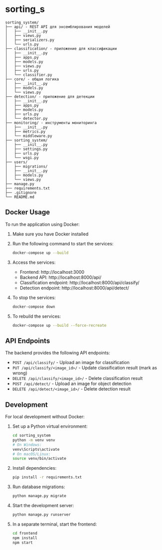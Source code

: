 # sorting_s

```
sorting_system/
├── api/ - REST API для энсемблирования моделей
│   ├── __init__.py
│   ├── views.py
│   ├── serializers.py
│   └── urls.py
├── classification/ - приложение для классификации
│   ├── __init__.py
│   ├── apps.py
│   ├── models.py         
│   ├── views.py
│   ├── urls.py           
│   └── classifier.py     
├── core/ - общая логика
│   ├── __init__.py
│   ├── models.py
│   └── views.py
├── detection/ - приложение для детекции
│   ├── __init__.py
│   ├── apps.py
│   ├── models.py         
│   ├── urls.py           
│   └── detector.py       
├── monitoring/ - инструменты мониторинга
│   ├── __init__.py
│   ├── metrics.py
│   └── middleware.py
├── sorting_system/       
│   ├── __init__.py
│   ├── settings.py
│   ├── urls.py          
│   └── wsgi.py
├── users/
│   ├── migrations/
│   ├── __init__.py
│   ├── models.py
│   └── views.py
├── manage.py
├── requirements.txt
├── .gitignore
└── README.md
```

## Docker Usage

To run the application using Docker:

1. Make sure you have Docker installed
2. Run the following command to start the services:
   ```bash
   docker-compose up --build
   ```

3. Access the services:
   - Frontend: http://localhost:3000
   - Backend API: http://localhost:8000/api/
   - Classification endpoint: http://localhost:8000/api/classify/
   - Detection endpoint: http://localhost:8000/api/detect/

4. To stop the services:
   ```bash
   docker-compose down
   ```

5. To rebuild the services:
   ```bash
   docker-compose up --build --force-recreate
   ```

## API Endpoints

The backend provides the following API endpoints:

- `POST /api/classify/` - Upload an image for classification
- `PUT /api/classify/<image_id>/` - Update classification result (mark as wrong)
- `DELETE /api/classify/<image_id>/` - Delete classification result
- `POST /api/detect/` - Upload an image for object detection
- `DELETE /api/detect/<image_id>/` - Delete detection result

## Development

For local development without Docker:

1. Set up a Python virtual environment:
   ```bash
   cd sorting_system
   python -m venv venv
   # On Windows:
   venv\Scripts\activate
   # On macOS/Linux:
   source venv/bin/activate
   ```

2. Install dependencies:
   ```bash
   pip install -r requirements.txt
   ```

3. Run database migrations:
   ```bash
   python manage.py migrate
   ```

4. Start the development server:
   ```bash
   python manage.py runserver
   ```

5. In a separate terminal, start the frontend:
   ```bash
   cd frontend
   npm install
   npm start
   ```